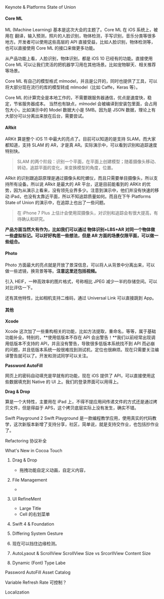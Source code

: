 Keynote & Platforms State of Union

#### Core ML

ML (Machine Learning) 基本是这次大会的主题了。Core ML 在 iOS 系统上，被用在 翻译，输入预测，照片的人脸识别，物体检测，手写识别，音乐分类等很多地方。开发者可以使用这些高层的 API 直接受益，比如人脸识别，物体检测等，也可以直接使用 Core ML 的接口来做更多功能。

从产品功能上看，人脸识别，物体识别，都是 iOS 10 已经有的功能。直接使用 Core ML 可以让我们灵活的把机器学习用在其他场景。比如宠物聊天、相关推荐等场景。

Core ML 有自己的模型格式 mlmodel，并且是公开的，同时也提供了工具，可以将大部分现在流行的库的模型转成 mlmodel（比如 Caffe，Keras 等）。

Core ML 的计算完全是本地工作的，不需要跟服务器通信，优点是速度快，稳定，节省服务器成本。
当然也有缺点，mlmodel 会被编译到安装包里面，会占用包大小，比如演示中的 Model 数据大小是 5MB。因为是 JSON 数据，理论上有大部分可以分离出来放在后台，需要尝试。

#### ARkit

ARKit 算是整个 iOS 11 中最大的亮点了。目前可以知道的是支持 SLAM，而大家都知道，支持 SLAM 的 AR，才是真 AR。实际演示中，可以看到识别和追踪速度特别快。
> SLAM 的两个阶段：识别一个平面，在平面上创建模型；随着摄像头移动、转动，追踪平面的变化，来变换模型的角度，位置。

ARkit 的识别跟追踪原理是通过摄像头和陀螺仪，而且只需要单目摄像头，所以支持所有设备。所以说 ARkit 是最大的 AR 平台，这是目前能看到的 ARKit 的优势，因为从演示上看来，没有领先业界多少。注意到演示中，他们并没有快速的移动 iPad，也没有太靠近平面，所以不知追踪质量如何。而且在下午 Platforms State of Union 的演示中，在追踪上也出了一些问题。

> 在 iPhone 7 Plus 上估计会使用双摄像头，对识别和追踪会有很大提高，有待确认和研究。

**产品方面当然大有作为，比如我们可以通过 物体识别+LBS+AR 对同一个物体做一些虚拟标记。可以好好构思一些想法，但是 AR 方面的场景仅限平面，可以做一些组合。**

#### Photo

Photo 方面最大的亮点就是开放了景深信息，可以将人从背景中分离出来，可以做一些滤镜，换背景等等。**注意这里还包括视频。**

引入 HEIF，一种高效率的图片格式，号称相比 JPEG 减少一半的存储空间。可以对比评估一下。

还有其他特性，比如相机支持二维码，通过 Universal Link 可以直接跳到 App。

#### 其他

**Xcode**

Xcode 这次加了一些重构相关的功能，比如方法提取，重命名，等等，属于基础功能补全。特别的，**使用低版本不存在 API 会出警告！**我们以前经常出现调用低版本不支持的 API，并且没有警告，导致很多低版本系统找不到 API 而必崩的问题，并且低版本系统一般很难找到测试机，定位也很麻烦。现在只需要关注编译警告就可以了。开发和测试同学可以关注。

**Password AutoFill**

网页上的密码自动填充是早就有的功能，现在 iOS 提供了 API，可以直接使用这些数据填充到 Native 的 UI 上。我们的登录界面可以用得上。
	
**Drag & Drop** 

算是一个大特性，主要用在 iPad 上，不得不提应用间传递文件的方式还是通过拷贝文件，但是得益于 APS，这个拷贝底层实际上没有发生，确实不错。


Swift Playground 2
	Swift Playground 是一款编程教学应用，使用真实的代码教学，这次新版本新增了支持分享，社区，简单说，就是支持交作业，也包括抄作业了。
	
Refactoring
协议补全




What's New in Cocoa Touch

1. Drag & Drop
	* 拖拽功能自定义动画，自定义内容，

2. File Management

	* 

3. UI RefineMent
	* Large Title
	* Cell 的右划菜单

4. Swift 4 & Foundation
	
 
5. Differing System Gesture

6. 现在可以挡住边缘检测。

7. AutoLyaout & ScrollView
	ScrollView Size vs SrcorllView Content Size
	
8. Dynamic (Font) Type
	Labe

Password AutoFill
Asset Catalog

Variable Refresh Rate
	可控制？

Localization